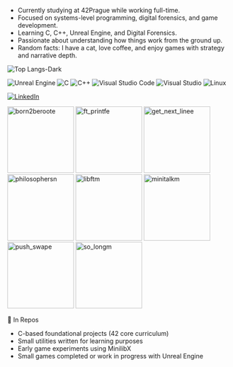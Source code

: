 
- Currently studying at 42Prague while working full-time.
- Focused on systems-level programming, digital forensics, and game development.
- Learning C, C++, Unreal Engine, and Digital Forensics.
- Passionate about understanding how things work from the ground up.
- Random facts: I have a cat, love coffee, and enjoy games with strategy and narrative depth.


![Top Langs-Dark](https://github-readme-stats.vercel.app/api/top-langs/?username=alexlav3&size_weight=0.5&count_weight=0.5&layout=compact)

![Unreal Engine](https://img.shields.io/badge/unrealengine-%23313131.svg?logo=unrealengine&logoColor=white)
![C](https://img.shields.io/badge/c-%2300599C.svg?logo=c&logoColor=white)
![C++](https://img.shields.io/badge/c++-%2300599C.svg?logo=c%2B%2B&logoColor=white)
![Visual Studio Code](https://img.shields.io/badge/Visual%20Studio%20Code-0078d7.svg?logo=visual-studio-code&logoColor=white)
![Visual Studio](https://img.shields.io/badge/Visual%20Studio-5C2D91.svg?logo=visual-studio&logoColor=white)
![Linux](https://img.shields.io/badge/Linux-FCC624?logo=linux&logoColor=black)

[![LinkedIn](https://img.shields.io/badge/linkedin-%230077B5.svg?logo=linkedin&logoColor=white)](https://www.linkedin.com/in/elena-lavricheva-77679a227/)

<img width="150" height="150" alt="born2beroote" src="https://github.com/user-attachments/assets/534f1a31-3747-4f9a-93c2-41d5a52d4d6d" />
<img width="150" height="150" alt="ft_printfe" src="https://github.com/user-attachments/assets/4be5b31c-1d32-45ae-8541-1cecd68de79d" />
<img width="150" height="150" alt="get_next_linee" src="https://github.com/user-attachments/assets/3bd31d86-7241-4705-8f3d-cd39df77f5ce" />
<img width="150" height="150" alt="philosophersn" src="https://github.com/user-attachments/assets/6608d2b9-6497-4375-8f15-0800ed74cd7e" />
<img width="150" height="150" alt="libftm" src="https://github.com/user-attachments/assets/8ae88d2f-3434-4910-beb5-6735965a2467" />
<img width="150" height="150" alt="minitalkm" src="https://github.com/user-attachments/assets/0d9f8955-403d-4b4e-9202-f7e3ec25bc9f" />
<img width="150" height="150" alt="push_swape" src="https://github.com/user-attachments/assets/b2872939-6f55-41a8-8429-0dbd76a0da60" />
<img width="150" height="150" alt="so_longm" src="https://github.com/user-attachments/assets/d599a64c-0cc6-43fc-83a0-fda3c858a57b" />

 📁 In Repos
- C-based foundational projects (42 core curriculum)
- Small utilities written for learning purposes
- Early game experiments using MinilibX
- Small games completed or work in progress with Unreal Engine 
